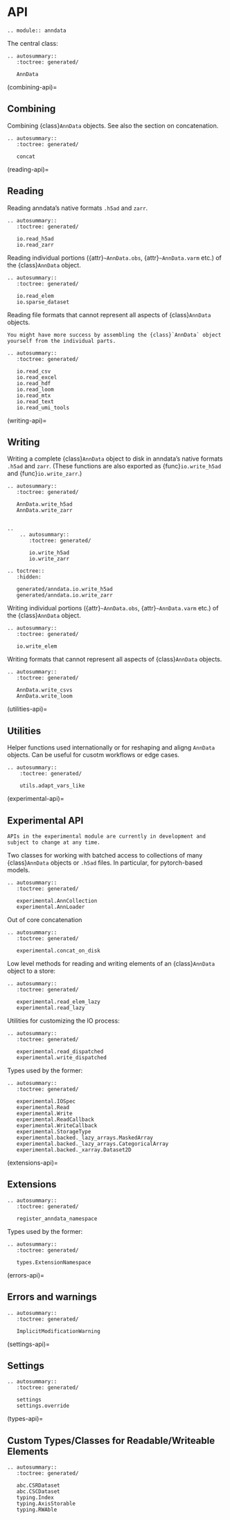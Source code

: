 # API

```{eval-rst}
.. module:: anndata
```

The central class:

```{eval-rst}
.. autosummary::
   :toctree: generated/

   AnnData
```

(combining-api)=

## Combining

Combining {class}`AnnData` objects.
See also the section on concatenation.

```{eval-rst}
.. autosummary::
   :toctree: generated/

   concat
```

(reading-api)=

## Reading

Reading anndata’s native formats `.h5ad` and `zarr`.

```{eval-rst}
.. autosummary::
   :toctree: generated/

   io.read_h5ad
   io.read_zarr
```

Reading individual portions ({attr}`~AnnData.obs`, {attr}`~AnnData.varm` etc.) of the {class}`AnnData` object.

```{eval-rst}
.. autosummary::
   :toctree: generated/

   io.read_elem
   io.sparse_dataset
```

Reading file formats that cannot represent all aspects of {class}`AnnData` objects.

```{tip}
You might have more success by assembling the {class}`AnnData` object yourself from the individual parts.
```

```{eval-rst}
.. autosummary::
   :toctree: generated/

   io.read_csv
   io.read_excel
   io.read_hdf
   io.read_loom
   io.read_mtx
   io.read_text
   io.read_umi_tools
```

(writing-api)=

## Writing

Writing a complete {class}`AnnData` object to disk in anndata’s native formats `.h5ad` and `zarr`.
(These functions are also exported as {func}`io.write_h5ad` and {func}`io.write_zarr`.)

```{eval-rst}
.. autosummary::
   :toctree: generated/

   AnnData.write_h5ad
   AnnData.write_zarr


..
    .. autosummary::
       :toctree: generated/

       io.write_h5ad
       io.write_zarr

.. toctree::
   :hidden:

   generated/anndata.io.write_h5ad
   generated/anndata.io.write_zarr
```

Writing individual portions ({attr}`~AnnData.obs`, {attr}`~AnnData.varm` etc.) of the {class}`AnnData` object.

```{eval-rst}
.. autosummary::
   :toctree: generated/

   io.write_elem
```

Writing formats that cannot represent all aspects of {class}`AnnData` objects.

```{eval-rst}
.. autosummary::
   :toctree: generated/

   AnnData.write_csvs
   AnnData.write_loom
```

(utilities-api)=

## Utilities

Helper functions used internationally or for reshaping and aligng `AnnData` objects. Can be useful for cusotm workflows or edge cases.

```{eval-rst}
.. autosummary::
	:toctree: generated/

	utils.adapt_vars_like

```

(experimental-api)=

## Experimental API

```{warning}
APIs in the experimental module are currently in development and subject to change at any time.
```

Two classes for working with batched access to collections of many {class}`AnnData` objects or `.h5ad` files.
In particular, for pytorch-based models.

```{eval-rst}
.. autosummary::
   :toctree: generated/

   experimental.AnnCollection
   experimental.AnnLoader
```

Out of core concatenation

```{eval-rst}
.. autosummary::
   :toctree: generated/

   experimental.concat_on_disk
```

Low level methods for reading and writing elements of an {class}`AnnData` object to a store:

```{eval-rst}
.. autosummary::
   :toctree: generated/

   experimental.read_elem_lazy
   experimental.read_lazy
```

Utilities for customizing the IO process:

```{eval-rst}
.. autosummary::
   :toctree: generated/

   experimental.read_dispatched
   experimental.write_dispatched
```

Types used by the former:

```{eval-rst}
.. autosummary::
   :toctree: generated/

   experimental.IOSpec
   experimental.Read
   experimental.Write
   experimental.ReadCallback
   experimental.WriteCallback
   experimental.StorageType
   experimental.backed._lazy_arrays.MaskedArray
   experimental.backed._lazy_arrays.CategoricalArray
   experimental.backed._xarray.Dataset2D
```

(extensions-api)=

## Extensions

```{eval-rst}
.. autosummary::
   :toctree: generated/

   register_anndata_namespace

```

Types used by the former:

```{eval-rst}
.. autosummary::
   :toctree: generated/

   types.ExtensionNamespace
```

(errors-api)=

## Errors and warnings

```{eval-rst}
.. autosummary::
   :toctree: generated/

   ImplicitModificationWarning
```

(settings-api)=

## Settings

```{eval-rst}
.. autosummary::
   :toctree: generated/

   settings
   settings.override
```

(types-api)=

## Custom Types/Classes for Readable/Writeable Elements

```{eval-rst}
.. autosummary::
   :toctree: generated/

   abc.CSRDataset
   abc.CSCDataset
   typing.Index
   typing.AxisStorable
   typing.RWAble
```
